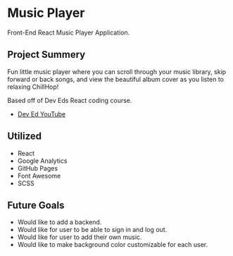 # Music Player

Front-End React Music Player Application. 


## Project Summery
Fun little music player where you can scroll through your music library, skip forward or back songs, and view the beautiful album cover as you listen to relaxing ChillHop!

Based off of Dev Eds React coding course.
* [Dev Ed YouTube](https://www.youtube.com/channel/UClb90NQQcskPUGDIXsQEz5Q)

## Utilized

* React
* Google Analytics 
* GitHub Pages
* Font Awesome 
* SCSS

## Future Goals
* Would like to add a backend.
* Would like for user to be able to sign in and log out.
* Would like for user to add their own music.
* Would like to make background color customizable for each user.